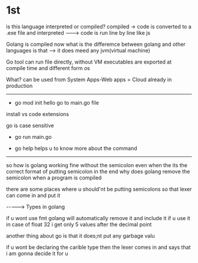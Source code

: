 # 1st

is this language interpreted or compiled?
compiled -> code is converted to a .exe file and 
interpreted ---> code is run line by line like js

Golang is compiled
now what is the differemce between golang and other languages is that
--> it does meed any jvm(virtual machine)

Go tool can run file directly, without VM
executables are exported at compile time and different form os

What?
can be used from System Apps-Web apps = Cloud
already in production


***************************************************************************

* go mod init hello
go to main.go file

install vs code extensions
 
go is case sensitive

* go run main.go

* go help <command> helps u to know more about the command
***************************************************************************


so how is golang working fine without the semicolon even when the its the correct format of putting semicolon in the end 
why does golang remove the semicolon when a program is compiled

there are some places where u should'nt be putting semicolons so that lexer can come in and put it


-----> Types in golang



if u wont use fmt golang will automatically remove it and include it if u use it
in case of float 32 i get only 5 values after the decimal point

another thing about go 
is that it does;nt put any garbage valu

if u wont be declaring the carible type then the lexer comes in and says that i am gonna decide it for u